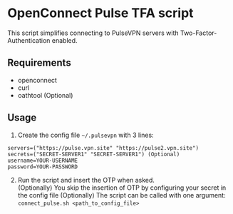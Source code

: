 # OpenConnect Pulse TFA script

This script simplifies connecting to PulseVPN servers with Two-Factor-Authentication enabled.

## Requirements
- openconnect
- curl
- oathtool (Optional)

## Usage
1. Create the config file `~/.pulsevpn` with 3 lines:
```
servers=("https://pulse.vpn.site" "https://pulse2.vpn.site")
secrets=("SECRET-SERVER1" "SECRET-SERVER1") (Optional)
username=YOUR-USERNAME
password=YOUR-PASSWORD
```

2. Run the script and insert the OTP when asked.  
(Optionally) You skip the insertion of OTP by configuring your secret in the config file
(Optionally) The script can be called with one argument: `connect_pulse.sh <path_to_config_file>`
